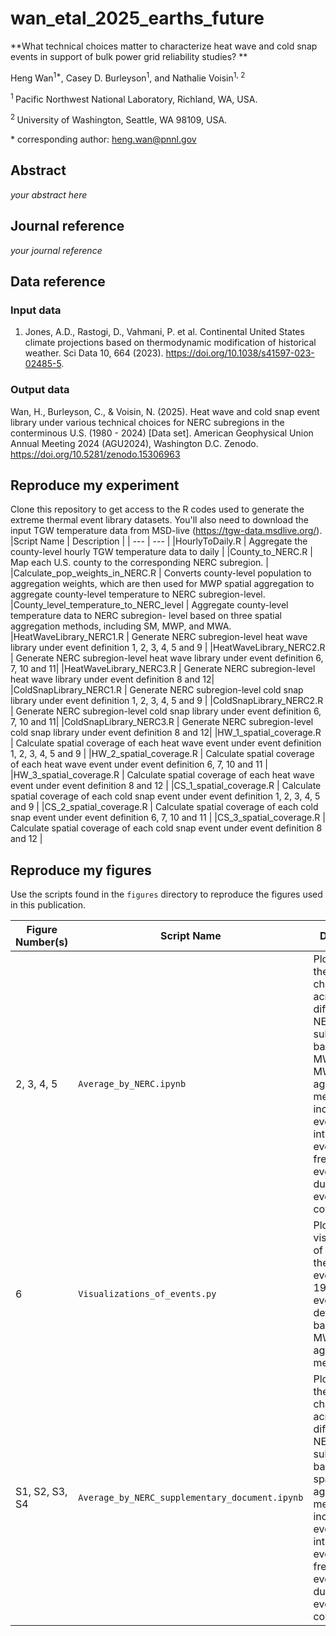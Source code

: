 # wan_etal_2025_earths_future

**What technical choices matter to characterize heat wave and cold snap events in support of bulk power grid reliability studies? **

Heng Wan<sup>1\*</sup>, Casey D. Burleyson<sup>1</sup>,  and Nathalie Voisin<sup>1, 2</sup>

<sup>1 </sup>Pacific Northwest National Laboratory, Richland, WA, USA.

<sup>2 </sup>University of Washington, Seattle, WA 98109, USA.

\* corresponding author:  heng.wan@pnnl.gov

## Abstract
_your abstract here_

## Journal reference
_your journal reference_

## Data reference

### Input data
1. Jones, A.D., Rastogi, D., Vahmani, P. et al. Continental United States climate projections based on thermodynamic modification of historical weather. Sci Data 10, 664 (2023). https://doi.org/10.1038/s41597-023-02485-5.

### Output data

Wan, H., Burleyson, C., & Voisin, N. (2025). Heat wave and cold snap event library under various technical choices for NERC subregions in the conterminous U.S. (1980 - 2024) [Data set]. American Geophysical Union Annual Meeting 2024 (AGU2024), Washington D.C. Zenodo. https://doi.org/10.5281/zenodo.15306963

## Reproduce my experiment
Clone this repository to get access to the R codes used to generate the extreme thermal event library datasets. You'll also need to download the input TGW temperature data from MSD-live (https://tgw-data.msdlive.org/). 
|Script Name | Description |
| --- | --- |
|HourlyToDaily.R | Aggregate the county-level hourly TGW temperature data to daily |
|County_to_NERC.R | Map each U.S. county to the corresponding NERC subregion. |
|Calculate_pop_weights_in_NERC.R  | Converts county-level population to aggregation weights, which are then used for MWP spatial aggregation to aggregate county-level temperature to NERC subregion-level.
|County_level_temperature_to_NERC_level | Aggregate county-level temperature data to NERC subregion- level based on three spatial aggregation methods, including SM, MWP, and MWA.
|HeatWaveLibrary_NERC1.R | Generate NERC subregion-level heat wave library under event definition 1, 2, 3, 4, 5 and 9 |
|HeatWaveLibrary_NERC2.R | Generate NERC subregion-level heat wave library under event definition 6, 7, 10 and 11|
|HeatWaveLibrary_NERC3.R | Generate NERC subregion-level heat wave library under event definition 8 and 12|
|ColdSnapLibrary_NERC1.R | Generate NERC subregion-level cold snap library under event definition 1, 2, 3, 4, 5 and 9 |
|ColdSnapLibrary_NERC2.R | Generate NERC subregion-level cold snap library under event definition 6, 7, 10 and 11|
|ColdSnapLibrary_NERC3.R | Generate NERC subregion-level cold snap library under event definition 8 and 12|
|HW_1_spatial_coverage.R | Calculate spatial coverage of each heat wave event under event definition 1, 2, 3, 4, 5 and 9 |
|HW_2_spatial_coverage.R | Calculate spatial coverage of each heat wave event under event definition 6, 7, 10 and 11 |
|HW_3_spatial_coverage.R | Calculate spatial coverage of each heat wave event under event definition 8 and 12 |
|CS_1_spatial_coverage.R | Calculate spatial coverage of each cold snap event under event definition 1, 2, 3, 4, 5 and 9 |
|CS_2_spatial_coverage.R | Calculate spatial coverage of each cold snap event under event definition 6, 7, 10 and 11 |
|CS_3_spatial_coverage.R | Calculate spatial coverage of each cold snap event under event definition 8 and 12 |

## Reproduce my figures
Use the scripts found in the `figures` directory to reproduce the figures used in this publication.

| Figure Number(s) | Script Name | Description |
| --- | --- | --- |
| 2, 3, 4, 5 | `Average_by_NERC.ipynb` | Plot extreme thermal event characteristics across different NERC subregions based on MWA and MWP spatial aggregation methods, including event intensity, event frequency, event duration, and event spatial coverage.|
| 6 | `Visualizations_of_events.py` | Plot the visualization of extreme thermal events in 1980 under event definition 4 based on MWP spatial aggregation method. |
|S1, S2, S3, S4 | `Average_by_NERC_supplementary_document.ipynb` | Plot extreme thermal event characteristics across different NERC subregions based on SM spatial aggregation method, including event intensity, event frequency, event duration, and event spatial coverage.|


